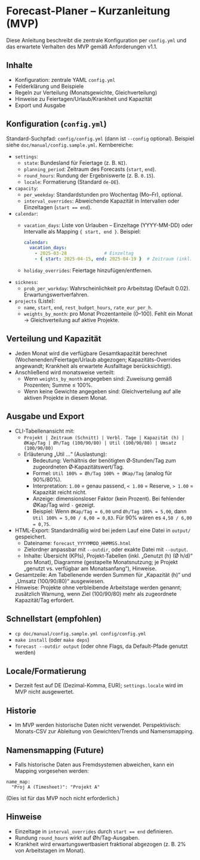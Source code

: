 # Forecast-Planer – Kurzanleitung (MVP)

Diese Anleitung beschreibt die zentrale Konfiguration per `config.yml` und das erwartete Verhalten des MVP gemäß Anforderungen v1.1.

## Inhalte
- Konfiguration: zentrale YAML `config.yml`
- Felderklärung und Beispiele
- Regeln zur Verteilung (Monatsgewichte, Gleichverteilung)
- Hinweise zu Feiertagen/Urlaub/Krankheit und Kapazität
- Export und Ausgabe

## Konfiguration (`config.yml`)
Standard-Suchpfad: `config/config.yml` (dann ist `--config` optional). Beispiel siehe `doc/manual/config.sample.yml`.
Kernbereiche:

- `settings`:
  - `state`: Bundesland für Feiertage (z. B. `NI`).
  - `planning_period`: Zeitraum des Forecasts (`start`, `end`).
  - `round_hours`: Rundung der Ergebniswerte (z. B. `0.15`).
  - `locale`: Formatierung (Standard `de-DE`).
- `capacity`:
  - `per_weekday`: Standardstunden pro Wochentag (Mo–Fr), optional.
  - `interval_overrides`: Abweichende Kapazität in Intervallen oder Einzeltagen (`start == end`).
- `calendar`:
  - `vacation_days`: Liste von Urlauben – Einzeltage (YYYY-MM-DD) oder Intervalle als Mapping `{ start, end }`.
    Beispiel:
    
    ```yaml
    calendar:
      vacation_days:
        - 2025-03-28              # Einzeltag
        - { start: 2025-04-15, end: 2025-04-19 }  # Zeitraum (inkl. Start/Ende)
    ```
  - `holiday_overrides`: Feiertage hinzufügen/entfernen.
- `sickness`:
  - `prob_per_workday`: Wahrscheinlichkeit pro Arbeitstag (Default 0.02). Erwartungswertverfahren.
- `projects` (Liste):
  - `name`, `start`, `end`, `rest_budget_hours`, `rate_eur_per_h`.
  - `weights_by_month`: pro Monat Prozentanteile (0–100). Fehlt ein Monat → Gleichverteilung auf aktive Projekte.

## Verteilung und Kapazität
- Jeden Monat wird die verfügbare Gesamtkapazität berechnet (Wochenenden/Feiertage/Urlaub abgezogen; Kapazitäts-Overrides angewandt; Krankheit als erwartete Ausfalltage berücksichtigt).
- Anschließend wird monatsweise verteilt:
  - Wenn `weights_by_month` angegeben sind: Zuweisung gemäß Prozenten; Summe ≤ 100%.
  - Wenn keine Gewichte angegeben sind: Gleichverteilung auf alle aktiven Projekte in diesem Monat.

## Ausgabe und Export
- CLI-Tabellenansicht mit:
  - `Projekt | Zeitraum (Schnitt) | Verbl. Tage | Kapazität (h) | ØKap/Tag | Øh/Tag (100/90/80) | Util (100/90/80) | Umsatz (100/90/80)`
  - Erläuterung „Util …“ (Auslastung):
    - Bedeutung: Verhältnis der benötigten Ø‑Stunden/Tag zum zugeordneten Ø‑Kapazitätswert/Tag.
    - Formel: `Util 100% = Øh/Tag 100% ÷ ØKap/Tag` (analog für 90%/80%).
    - Interpretation: `1.00` = genau passend, `< 1.00` = Reserve, `> 1.00` = Kapazität reicht nicht.
    - Anzeige: dimensionsloser Faktor (kein Prozent). Bei fehlender ØKap/Tag wird `-` gezeigt.
    - Beispiel: Wenn `ØKap/Tag = 6,00` und `Øh/Tag 100% = 5,00`, dann `Util 100% = 5,00 / 6,00 = 0,83`. Für 90% wären es `4,50 / 6,00 = 0,75`.
- HTML‑Export: Standardmäßig wird bei jedem Lauf eine Datei in `output/` gespeichert.
  - Dateiname: `forecast_YYYYMMDD_HHMMSS.html`
  - Zielordner anpassbar mit `--outdir`, oder exakte Datei mit `--output`.
  - Inhalte: Übersicht (KPIs), Projekt‑Tabellen (inkl. „Genutzt (h) (Ø h/d)“ pro Monat), Diagramme (gestapelte Monatsnutzung; je Projekt „genutzt vs. verfügbar am Monatsanfang“), Hinweise.
- Gesamtzeile: Am Tabellenende werden Summen für „Kapazität (h)“ und „Umsatz (100/90/80)“ ausgewiesen.
- Hinweise: Projekte ohne verbleibende Arbeitstage werden genannt; zusätzlich Warnung, wenn Ziel (100/90/80) mehr als zugeordnete Kapazität/Tag erfordert.

## Schnellstart (empfohlen)
- `cp doc/manual/config.sample.yml config/config.yml`
- `make install` (oder `make deps`)
- `forecast --outdir output` (oder ohne Flags, da Default-Pfade genutzt werden)

## Locale/Formatierung
- Derzeit fest auf DE (Dezimal-Komma, EUR); `settings.locale` wird im MVP nicht ausgewertet.

## Historie
- Im MVP werden historische Daten nicht verwendet. Perspektivisch: Monats-CSV zur Ableitung von Gewichten/Trends und Namensmapping.

## Namensmapping (Future)
- Falls historische Daten aus Fremdsystemen abweichen, kann ein Mapping vorgesehen werden:
```
name_map:
  "Proj A (Timesheet)": "Projekt A"
```
(Dies ist für das MVP noch nicht erforderlich.)

## Hinweise
- Einzeltage in `interval_overrides` durch `start == end` definieren.
- Rundung `round_hours` wirkt auf Øh/Tag-Ausgaben.
- Krankheit wird erwartungswertbasiert fraktional abgezogen (z. B. 2% von Arbeitstagen im Monat).
